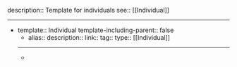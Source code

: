 description:: Template for individuals
see:: [[Individual]]

- ---
- template:: Individual
  template-including-parent:: false
	- alias::
	  description:: 
	  link::
	  tag::
	  type:: [[Individual]]
	- ---
	-